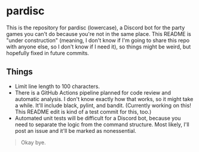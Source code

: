 # pardisc
This is the repository for pardisc (lowercase), a Discord bot for the party games you can't do because you're not in the same place. This README is "under construction" (meaning, I don't know if I'm going to share this repo with anyone else, so I don't know if I need it), so things might be weird, but hopefully fixed in future commits.

## Things

* Limit line length to 100 characters.
* There is a GitHub Actions pipeline planned for code review and automatic analysis. I don't know exactly how that works, so it might take a while. It'll include black, pylint, and bandit. (Currently working on this! This README edit is kind of a test commit for this, too.)
* Automated unit tests will be difficult for a Discord bot, because you need to separate the logic from the command structure. Most likely, I'll post an issue and it'll be marked as nonessential.

> Okay bye.